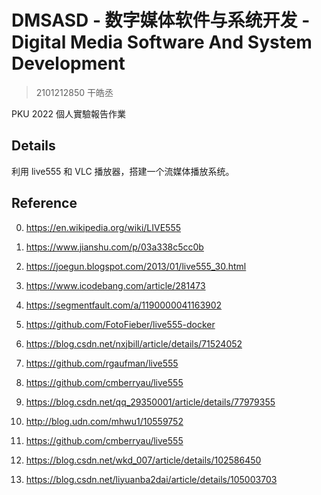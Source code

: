 # DMSASD - 数字媒体软件与系统开发 - Digital Media Software And System Development

> 2101212850 干皓丞

PKU 2022 個人實驗報告作業

## Details

利用 live555 和 VLC 播放器，搭建一个流媒体播放系统。



## Reference

0. https://en.wikipedia.org/wiki/LIVE555

1. https://www.jianshu.com/p/03a338c5cc0b

2. https://joegun.blogspot.com/2013/01/live555_30.html

3. https://www.icodebang.com/article/281473

4. https://segmentfault.com/a/1190000041163902

5. https://github.com/FotoFieber/live555-docker

6. https://blog.csdn.net/nxjbill/article/details/71524052

7. https://github.com/rgaufman/live555

8. https://github.com/cmberryau/live555

9. https://blog.csdn.net/qq_29350001/article/details/77979355

10. http://blog.udn.com/mhwu1/10559752

11. https://github.com/cmberryau/live555

12. https://blog.csdn.net/wkd_007/article/details/102586450

13. https://blog.csdn.net/liyuanba2dai/article/details/105003703
